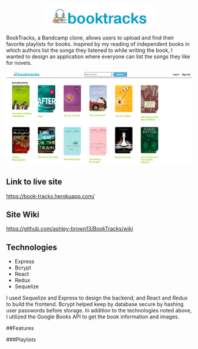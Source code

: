 <p align="center">
  <img width="300px" src="https://github.com/ashley-brown13/BookTracks/blob/main/frontend/public/images/Screen%20Shot%202021-06-04%20at%202.53.41%20PM.png" alt="title and logo">
</p>

BookTracks, a Bandcamp clone, allows users to upload and find their favorite playlists for books. Inspired by my reading of independent books in which authors list the songs they listened to while writing the book, I wanted to design an application where everyone can list the songs they like for novels.

![Home Page](https://github.com/ashley-brown13/BookTracks/blob/main/frontend/public/images/Screen%20Shot%202021-06-04%20at%202.12.36%20PM.png)

## Link to live site
https://book-tracks.herokuapp.com/

## Site Wiki
https://github.com/ashley-brown13/BookTracks/wiki

## Technologies
* Express
* Bcrypt
* React
* Redux
* Sequelize

I used Sequelize and Express to design the backend, and React and Redux to build the frontend. Bcrypt helped keep by database secure by hashing user passwords before storage. In addition to the technologies noted above, I utilized the Google Books API to get the book information and images.

##Features

###Playlists
